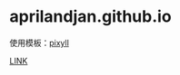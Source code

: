 # aprilandjan.github.io

使用模板：[pixyll](https://github.com/johnotander/pixyll)

[LINK](http://aprilandjan.github.io/)
